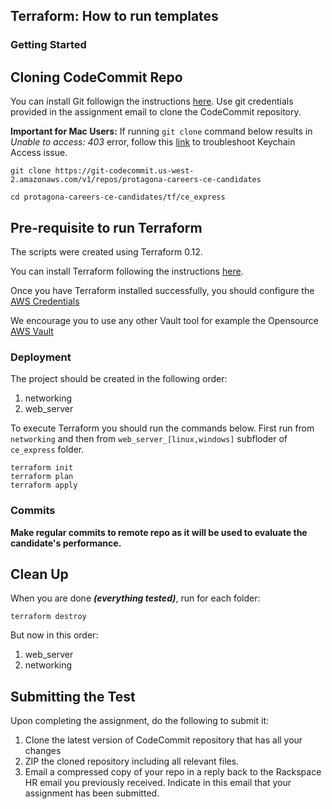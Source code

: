 ## Terraform: How to run templates

### Getting Started
## Cloning CodeCommit Repo

You can install Git followign the instructions [here](https://www.atlassian.com/git/tutorials/install-git).
Use git credentials provided in the assignment email to clone the CodeCommit repository.

**Important for Mac Users:**
If running `git clone` command below results in *Unable to access: 403* error, follow this [link](https://stackoverflow.com/questions/34517534/running-git-clone-against-aws-codecommits-gets-me-a-403-error) to troubleshoot Keychain Access issue.

```shell
git clone https://git-codecommit.us-west-2.amazonaws.com/v1/repos/protagona-careers-ce-candidates

cd protagona-careers-ce-candidates/tf/ce_express
```

## Pre-requisite to run Terraform

The scripts were created using Terraform 0.12.

You can install Terraform following the instructions [here](https://learn.hashicorp.com/terraform/getting-started/install).

Once you have Terraform installed successfully, you should configure the [AWS Credentials](https://www.terraform.io/docs/providers/aws/index.html)

We encourage you to use any other Vault tool for example the Opensource [AWS Vault](https://github.com/99designs/aws-vault)

### Deployment

The project should be created in the following order:

1. networking
2. web_server

To execute Terraform you should run the commands below.
First run from ```networking``` and then from ```web_server_[linux,windows]``` subfloder of ```ce_express``` folder.

```shell
terraform init
terraform plan
terraform apply
```

### Commits

**Make regular commits to remote repo as it will be used to evaluate the candidate's performance.**

## Clean Up
When you are done ***(everything tested)***, run for each folder:

```shell
terraform destroy
```

But now in this order:

1. web_server
2. networking

## Submitting the Test

Upon completing the assignment, do the following to submit it:

1. Clone the latest version of CodeCommit repository that has all your changes
2. ZIP the cloned repository including all relevant files.
3. Email a compressed copy of your repo in a reply back to the Rackspace HR email you previously received.   Indicate in this email that your assignment has been submitted.